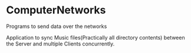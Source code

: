 # ComputerNetworks
Programs to send data over the networks

Application to sync Music files(Practically all directory contents) between the Server and multiple Clients concurrently.
